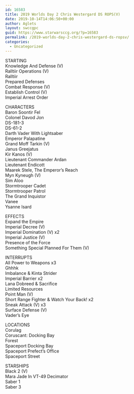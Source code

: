 ```yaml
---
id: 16583
title: 2019 Worlds Day 2 Chris Westergard DS ROPS(V)
date: 2019-10-14T14:06:50+00:00
author: Aglets
layout: swccgpc
guid: https://www.starwarsccg.org/?p=16583
permalink: /2019-worlds-day-2-chris-westergard-ds-ropsv/
categories:
  - Uncategorized
---
```

STARTING  
Knowledge And Defense (V)  
Ralltiir Operations (V)  
Ralltiir  
Prepared Defenses  
Combat Response (V)  
Establish Control (V)  
Imperial Arrest Order

CHARACTERS  
Baron Soontir Fel  
Colonel Davod Jon  
DS-181-3  
DS-61-2  
Darth Vader With Lightsaber  
Emperor Palapatine  
Grand Moff Tarkin (V)  
Janus Greejatus  
Kir Kanos (V)  
Lieutenant Commander Ardan  
Lieutenant Endicott  
Maarek Stele, The Emperor’s Reach  
Myn Kyneugh (V)  
Sim Aloo  
Stormtrooper Cadet  
Stormtrooper Patrol  
The Grand Inquistor  
Vanee  
Ysanne Isard

EFFECTS  
Expand the Empire  
Imperial Decree (V)  
Imperial Domination (V) x2  
Imperial Justice (V)  
Presence of the Force  
Something Special Planned For Them (V)

INTERRUPTS  
All Power to Weapons x3  
Ghhhk  
Imbalance & Kinta Strider  
Imperial Barrier x2  
Lana Dobreed & Sacrifice  
Limited Resources  
Point Man (V)  
Short Range Fighter & Watch Your Back! x2  
Sneak Attack (V) x3  
Surface Defense (V)  
Vader’s Eye

LOCATIONS  
Corulag  
Coruscant: Docking Bay  
Forest  
Spaceport Docking Bay  
Spaceport Prefect’s Office  
Spaceport Street

STARSHIPS  
Black 2 (V)  
Mara Jade In VT-49 Decimator  
Saber 1  
Saber 3